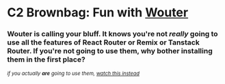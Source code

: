 # C2 Brownbag: Fun with [Wouter](https://github.com/molefrog/wouter)
### Wouter is calling your bluff. It knows you're not _really_ going to use all the features of React Router or Remix or Tanstack Router. If you're not going to use them, why bother installing them in the first place?
<sup>_if you actually **are** going to use them, [watch this instead](https://www.youtube.com/watch?v=dQw4w9WgXcQ&pp=ygUXbmV2ZXIgZ29ubmEgZ2l2ZSB5b3UgdXA%3D)_</sub>
